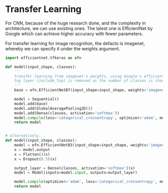 Transfer Learning
=================

For CNN, because of the huge research done, and the complexity in architecture, we can use existing ones. The latest one is EfficientNet by Google which can achieve higher accuracy with fewer parameters.

For transfer learning for image recognition, the defacto is imagenet, whereby we can specify it under the weights argument.


```python
import efficientnet.tfkeras as efn

def model(input_shape, classes):
    '''
    transfer learning from imagenet's weights, using Google's efficientnet7 architecture
    top layer (include_top) is removed as the number of classes is changed
    '''
    base = efn.EfficientNetB7(input_shape=input_shape, weights='imagenet', include_top=False)

    model = Sequential()
    model.add(base)
    model.add(GlobalAveragePooling2D())
    model.add(Dense(classes, activation='softmax'))
    model.compile(loss='categorical_crossentropy', optimizer='adam', metrics=['accuracy'])
    return model


# alternatively...
def model(input_shape, classes):
    model = efn.EfficientNetB3(input_shape=input_shape, weights='imagenet', include_top=False)
    x = model.output
    x = Flatten()(x)
    x = Dropout(0.5)(x)

    output_layer = Dense(classes, activation='softmax')(x)
    model = Model(inputs=model.input, outputs=output_layer)

    model.compile(optimizer='adam', loss='categorical_crossentropy', metrics=['accuracy'])
    return model
```